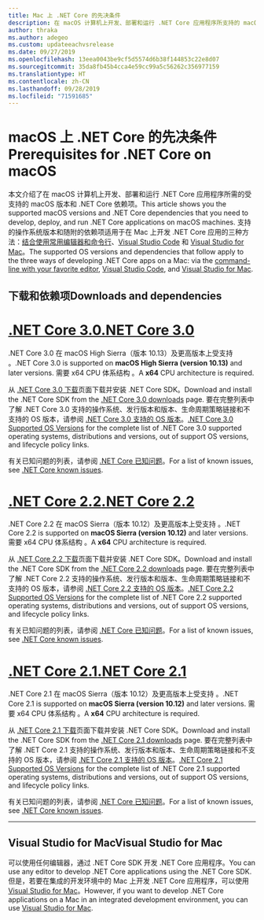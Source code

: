 ```yaml
---
title: Mac 上 .NET Core 的先决条件
description: 在 macOS 计算机上开发、部署和运行 .NET Core 应用程序所支持的 macOS 版本和 .NET Core 依赖项。
author: thraka
ms.author: adegeo
ms.custom: updateeachvsrelease
ms.date: 09/27/2019
ms.openlocfilehash: 13eea0043be9cf5d5574d6b38f144853c22e8d07
ms.sourcegitcommit: 35da8fb45b4cca4e59cc99a5c56262c356977159
ms.translationtype: HT
ms.contentlocale: zh-CN
ms.lasthandoff: 09/28/2019
ms.locfileid: "71591685"
---
```

# <a name="prerequisites-for-net-core-on-macos"></a><span data-ttu-id="70d70-103">macOS 上 .NET Core 的先决条件</span><span class="sxs-lookup"><span data-stu-id="70d70-103">Prerequisites for .NET Core on macOS</span></span>

<span data-ttu-id="70d70-104">本文介绍了在 macOS 计算机上开发、部署和运行 .NET Core 应用程序所需的受支持的 macOS 版本和 .NET Core 依赖项。</span><span class="sxs-lookup"><span data-stu-id="70d70-104">This article shows you the supported macOS versions and .NET Core dependencies that you need to develop, deploy, and run .NET Core applications on macOS machines.</span></span> <span data-ttu-id="70d70-105">支持的操作系统版本和随附的依赖项适用于在 Mac 上开发 .NET Core 应用的三种方法：[结合使用常用编辑器和命令行](tutorials/using-with-xplat-cli.md)、[Visual Studio Code](https://code.visualstudio.com/) 和 [Visual Studio for Mac](https://visualstudio.microsoft.com/vs/mac/?utm_medium=microsoft&utm_source=docs.microsoft.com&utm_campaign=inline+link)。</span><span class="sxs-lookup"><span data-stu-id="70d70-105">The supported OS versions and dependencies that follow apply to the three ways of developing .NET Core apps on a Mac: via the [command-line with your favorite editor](tutorials/using-with-xplat-cli.md), [Visual Studio Code](https://code.visualstudio.com/), and [Visual Studio for Mac](https://visualstudio.microsoft.com/vs/mac/?utm_medium=microsoft&utm_source=docs.microsoft.com&utm_campaign=inline+link).</span></span>

## <a name="downloads-and-dependencies"></a><span data-ttu-id="70d70-106">下载和依赖项</span><span class="sxs-lookup"><span data-stu-id="70d70-106">Downloads and dependencies</span></span>

<!-- markdownlint-disable MD025 -->

# <a name="net-core-30tabnetcore30"></a>[<span data-ttu-id="70d70-107">.NET Core 3.0</span><span class="sxs-lookup"><span data-stu-id="70d70-107">.NET Core 3.0</span></span>](#tab/netcore30)

<span data-ttu-id="70d70-108">.NET Core 3.0 在 macOS High Sierra（版本 10.13）及更高版本上受支持  。</span><span class="sxs-lookup"><span data-stu-id="70d70-108">.NET Core 3.0 is supported on **macOS High Sierra (version 10.13)** and later versions.</span></span> <span data-ttu-id="70d70-109">需要 x64 CPU 体系结构  。</span><span class="sxs-lookup"><span data-stu-id="70d70-109">A **x64** CPU architecture is required.</span></span>

<span data-ttu-id="70d70-110">从 [.NET Core 3.0 下载](https://dotnet.microsoft.com/download/dotnet-core/3.0)页面下载并安装 .NET Core SDK。</span><span class="sxs-lookup"><span data-stu-id="70d70-110">Download and install the .NET Core SDK from the [.NET Core 3.0 downloads](https://dotnet.microsoft.com/download/dotnet-core/3.0) page.</span></span> <span data-ttu-id="70d70-111">要在完整列表中了解 .NET Core 3.0 支持的操作系统、发行版本和版本、生命周期策略链接和不支持的 OS 版本，请参阅 [.NET Core 3.0 支持的 OS 版本](https://github.com/dotnet/core/blob/master/release-notes/3.0/3.0-supported-os.md)。</span><span class="sxs-lookup"><span data-stu-id="70d70-111">[.NET Core 3.0 Supported OS Versions](https://github.com/dotnet/core/blob/master/release-notes/3.0/3.0-supported-os.md) for the complete list of .NET Core 3.0 supported operating systems, distributions and versions, out of support OS versions, and lifecycle policy links.</span></span>

<span data-ttu-id="70d70-112">有关已知问题的列表，请参阅 [.NET Core 已知问题](https://github.com/dotnet/core/blob/master/release-notes/3.0/3.0-known-issues.md)。</span><span class="sxs-lookup"><span data-stu-id="70d70-112">For a list of known issues, see [.NET Core known issues](https://github.com/dotnet/core/blob/master/release-notes/3.0/3.0-known-issues.md).</span></span>

# <a name="net-core-22tabnetcore22"></a>[<span data-ttu-id="70d70-113">.NET Core 2.2</span><span class="sxs-lookup"><span data-stu-id="70d70-113">.NET Core 2.2</span></span>](#tab/netcore22)

<span data-ttu-id="70d70-114">.NET Core 2.2 在 macOS Sierra（版本 10.12）及更高版本上受支持  。</span><span class="sxs-lookup"><span data-stu-id="70d70-114">.NET Core 2.2 is supported on **macOS Sierra (version 10.12)** and later versions.</span></span> <span data-ttu-id="70d70-115">需要 x64 CPU 体系结构  。</span><span class="sxs-lookup"><span data-stu-id="70d70-115">A **x64** CPU architecture is required.</span></span>

<span data-ttu-id="70d70-116">从 [ .NET Core 2.2 下载](https://dotnet.microsoft.com/download/dotnet-core/2.2)页面下载并安装 .NET Core SDK。</span><span class="sxs-lookup"><span data-stu-id="70d70-116">Download and install the .NET Core SDK from the [.NET Core 2.2 downloads](https://dotnet.microsoft.com/download/dotnet-core/2.2) page.</span></span> <span data-ttu-id="70d70-117">要在完整列表中了解 .NET Core 2.2 支持的操作系统、发行版本和版本、生命周期策略链接和不支持的 OS 版本，请参阅 [.NET Core 2.2 支持的 OS 版本](https://github.com/dotnet/core/blob/master/release-notes/2.2/2.2-supported-os.md)。</span><span class="sxs-lookup"><span data-stu-id="70d70-117">[.NET Core 2.2 Supported OS Versions](https://github.com/dotnet/core/blob/master/release-notes/2.2/2.2-supported-os.md) for the complete list of .NET Core 2.2 supported operating systems, distributions and versions, out of support OS versions, and lifecycle policy links.</span></span>

<span data-ttu-id="70d70-118">有关已知问题的列表，请参阅 [.NET Core 已知问题](https://github.com/dotnet/core/blob/master/release-notes/2.2/2.2-known-issues.md)。</span><span class="sxs-lookup"><span data-stu-id="70d70-118">For a list of known issues, see [.NET Core known issues](https://github.com/dotnet/core/blob/master/release-notes/2.2/2.2-known-issues.md).</span></span>

# <a name="net-core-21tabnetcore21"></a>[<span data-ttu-id="70d70-119">.NET Core 2.1</span><span class="sxs-lookup"><span data-stu-id="70d70-119">.NET Core 2.1</span></span>](#tab/netcore21)

<span data-ttu-id="70d70-120">.NET Core 2.1 在 macOS Sierra（版本 10.12）及更高版本上受支持  。</span><span class="sxs-lookup"><span data-stu-id="70d70-120">.NET Core 2.1 is supported on **macOS Sierra (version 10.12)** and later versions.</span></span> <span data-ttu-id="70d70-121">需要 x64 CPU 体系结构  。</span><span class="sxs-lookup"><span data-stu-id="70d70-121">A **x64** CPU architecture is required.</span></span>

<span data-ttu-id="70d70-122">从 [.NET Core 2.1 下载](https://dotnet.microsoft.com/download/dotnet-core/2.1)页面下载并安装 .NET Core SDK。</span><span class="sxs-lookup"><span data-stu-id="70d70-122">Download and install the .NET Core SDK from the [.NET Core 2.1 downloads](https://dotnet.microsoft.com/download/dotnet-core/2.1) page.</span></span> <span data-ttu-id="70d70-123">要在完整列表中了解 .NET Core 2.1 支持的操作系统、发行版本和版本、生命周期策略链接和不支持的 OS 版本，请参阅 [.NET Core 2.1 支持的 OS 版本](https://github.com/dotnet/core/blob/master/release-notes/2.1/2.1-supported-os.md)。</span><span class="sxs-lookup"><span data-stu-id="70d70-123">[.NET Core 2.1 Supported OS Versions](https://github.com/dotnet/core/blob/master/release-notes/2.1/2.1-supported-os.md) for the complete list of .NET Core 2.1 supported operating systems, distributions and versions, out of support OS versions, and lifecycle policy links.</span></span>

<span data-ttu-id="70d70-124">有关已知问题的列表，请参阅 [.NET Core 已知问题](https://github.com/dotnet/core/blob/master/release-notes/2.1/2.1-known-issues.md)。</span><span class="sxs-lookup"><span data-stu-id="70d70-124">For a list of known issues, see [.NET Core known issues](https://github.com/dotnet/core/blob/master/release-notes/2.1/2.1-known-issues.md).</span></span>

---

## <a name="visual-studio-for-mac"></a><span data-ttu-id="70d70-125">Visual Studio for Mac</span><span class="sxs-lookup"><span data-stu-id="70d70-125">Visual Studio for Mac</span></span>

<span data-ttu-id="70d70-126">可以使用任何编辑器，通过 .NET Core SDK 开发 .NET Core 应用程序。</span><span class="sxs-lookup"><span data-stu-id="70d70-126">You can use any editor to develop .NET Core applications using the .NET Core SDK.</span></span> <span data-ttu-id="70d70-127">但是，若要在集成的开发环境中的 Mac 上开发 .NET Core 应用程序，可以使用 [Visual Studio for Mac](https://visualstudio.microsoft.com/vs/mac/?utm_medium=microsoft&utm_source=docs.microsoft.com&utm_campaign=inline+link)。</span><span class="sxs-lookup"><span data-stu-id="70d70-127">However, if you want to develop .NET Core applications on a Mac in an integrated development environment, you can use [Visual Studio for Mac](https://visualstudio.microsoft.com/vs/mac/?utm_medium=microsoft&utm_source=docs.microsoft.com&utm_campaign=inline+link).</span></span>
